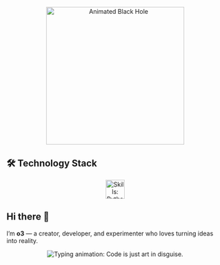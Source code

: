 <p align="center">
  <img src="https://c.tenor.com/zm4ghF49WX8AAAAd/tenor.gif" alt="Animated Black Hole" width="320" height="320" />
</p>

## 🛠️ Technology Stack

<p align="center">
	<img src="https://skillicons.dev/icons?i=python,html,css,js,ts,linux,docker" height="44" alt="Skills: Python, HTML, CSS, JS, TS, Linux, Docker" />

</p>



## Hi there 👋

I’m **o3** — a creator, developer, and experimenter who loves turning ideas into reality.


<p align="center">
  <img src="https://readme-typing-svg.demolab.com?font=Fira+Code&size=18&pause=1000&color=F7F7F7&center=true&vCenter=true&width=435&lines=Code+is+just+art+in+disguise." alt="Typing animation: Code is just art in disguise." />
</p>
